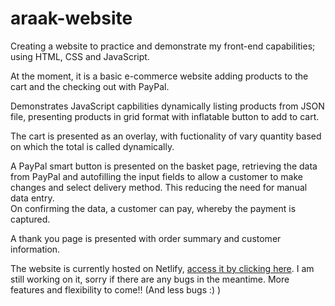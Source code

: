 
# araak-website

Creating a website to practice and demonstrate my front-end capabilities; using HTML, CSS and JavaScript.

At the moment, it is a basic e-commerce website adding products to the cart and the checking out with PayPal. 

Demonstrates JavaScript capbilities dynamically listing products from JSON file, presenting products in grid format with inflatable button to add to cart. 

The cart is presented as an overlay, with fuctionality of vary quantity based on which the total is called dynamically. 

A PayPal smart button is presented on the basket page, retrieving the data from PayPal and autofilling the input fields to allow a customer to make changes and select delivery method. This reducing the need for manual data entry.  
On confirming the data, a customer can pay, whereby the payment is captured. 

A thank you page is presented with order summary and customer information. 

The website is currently hosted on Netlify, [access it by clicking here](https://araak-clothing.netlify.com). 
I am still working on it, sorry if there are any bugs in the meantime. More features and flexibility to come!! (And less bugs :) )